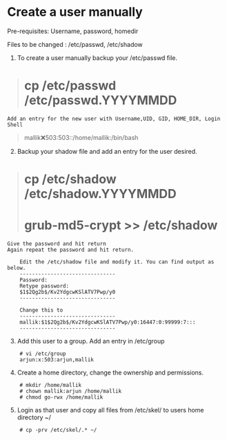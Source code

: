 # Create a user manually

Pre-requisites: Username, password, homedir

Files to be changed : /etc/passwd, /etc/shadow

1.	To create a user manually backup your /etc/passwd file.
>	# cp /etc/passwd /etc/passwd.YYYYMMDD

	Add an entry for the new user with Username,UID, GID, HOME_DIR, Login Shell
>	mallik:x:503:503::/home/mallik:/bin/bash

2.	Backup your shadow file and add an entry for the user desired.
>	# cp /etc/shadow /etc/shadow.YYYYMMDD
>	# grub-md5-crypt >> /etc/shadow
	
	Give the password and hit return
	Again repeat the password and hit return.
```	
	Edit the /etc/shadow file and modify it. You can find output as below.
	-------------------------------
	Password:
	Retype password:
	$1$2Qg2b$/Kv2YdgcwKSlATV7Pwp/y0
	-------------------------------
	
	Change this to 
	-------------------------------
	mallik:$1$2Qg2b$/Kv2YdgcwKSlATV7Pwp/y0:16447:0:99999:7:::
	-------------------------------
```	
3. Add this user to a group. Add an entry in /etc/group
```
	# vi /etc/group
	arjun:x:503:arjun,mallik
```	
4. Create a home directory, change the ownership and permissions.
```
	# mkdir /home/mallik
	# chown mallik:arjun /home/mallik
	# chmod go-rwx /home/mallik
```	
5. Login as that user and copy all files from /etc/skel/ to users home directory ~/
```
	# cp -prv /etc/skel/.* ~/
```